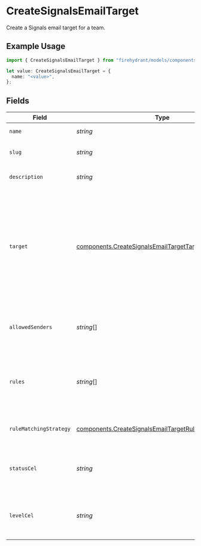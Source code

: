 # CreateSignalsEmailTarget

Create a Signals email target for a team.

## Example Usage

```typescript
import { CreateSignalsEmailTarget } from "firehydrant/models/components";

let value: CreateSignalsEmailTarget = {
  name: "<value>",
};
```

## Fields

| Field                                                                                                                                                                                                                                                                                        | Type                                                                                                                                                                                                                                                                                         | Required                                                                                                                                                                                                                                                                                     | Description                                                                                                                                                                                                                                                                                  |
| -------------------------------------------------------------------------------------------------------------------------------------------------------------------------------------------------------------------------------------------------------------------------------------------- | -------------------------------------------------------------------------------------------------------------------------------------------------------------------------------------------------------------------------------------------------------------------------------------------- | -------------------------------------------------------------------------------------------------------------------------------------------------------------------------------------------------------------------------------------------------------------------------------------------- | -------------------------------------------------------------------------------------------------------------------------------------------------------------------------------------------------------------------------------------------------------------------------------------------- |
| `name`                                                                                                                                                                                                                                                                                       | *string*                                                                                                                                                                                                                                                                                     | :heavy_check_mark:                                                                                                                                                                                                                                                                           | The email target's name.                                                                                                                                                                                                                                                                     |
| `slug`                                                                                                                                                                                                                                                                                       | *string*                                                                                                                                                                                                                                                                                     | :heavy_minus_sign:                                                                                                                                                                                                                                                                           | The email address that will be listening to events.                                                                                                                                                                                                                                          |
| `description`                                                                                                                                                                                                                                                                                | *string*                                                                                                                                                                                                                                                                                     | :heavy_minus_sign:                                                                                                                                                                                                                                                                           | A detailed description of the email target.                                                                                                                                                                                                                                                  |
| `target`                                                                                                                                                                                                                                                                                     | [components.CreateSignalsEmailTargetTarget](../../models/components/createsignalsemailtargettarget.md)                                                                                                                                                                                       | :heavy_minus_sign:                                                                                                                                                                                                                                                                           | The target that the email target will notify. This object must contain a `type`<br/>field that specifies the type of target and an `id` field that specifies the ID of<br/>the target. The `type` field must be one of "escalation_policy", "on_call_schedule",<br/>"team", "user", or "slack_channel".<br/> |
| `allowedSenders`                                                                                                                                                                                                                                                                             | *string*[]                                                                                                                                                                                                                                                                                   | :heavy_minus_sign:                                                                                                                                                                                                                                                                           | A list of email addresses that are allowed to send events to the target. Must be exact match.                                                                                                                                                                                                |
| `rules`                                                                                                                                                                                                                                                                                      | *string*[]                                                                                                                                                                                                                                                                                   | :heavy_minus_sign:                                                                                                                                                                                                                                                                           | A list of CEL expressions that should be evaluated and matched to determine if the target should be notified.                                                                                                                                                                                |
| `ruleMatchingStrategy`                                                                                                                                                                                                                                                                       | [components.CreateSignalsEmailTargetRuleMatchingStrategy](../../models/components/createsignalsemailtargetrulematchingstrategy.md)                                                                                                                                                           | :heavy_minus_sign:                                                                                                                                                                                                                                                                           | Whether or not all rules must match, or if only one rule must match.                                                                                                                                                                                                                         |
| `statusCel`                                                                                                                                                                                                                                                                                  | *string*                                                                                                                                                                                                                                                                                     | :heavy_minus_sign:                                                                                                                                                                                                                                                                           | The CEL expression that defines the status of an incoming email that is sent to the target.                                                                                                                                                                                                  |
| `levelCel`                                                                                                                                                                                                                                                                                   | *string*                                                                                                                                                                                                                                                                                     | :heavy_minus_sign:                                                                                                                                                                                                                                                                           | The CEL expression that defines the level of an incoming email that is sent to the target.                                                                                                                                                                                                   |